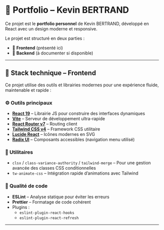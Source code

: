 # 💼 Portfolio – Kevin BERTRAND

Ce projet est le **portfolio personnel** de Kevin BERTRAND, développé en React avec un design moderne et responsive.


Le projet est structuré en deux parties :  
- 🧩 **Frontend** (présenté ici)  
- 🔧 **Backend** (à documenter si disponible)

---

## 🚀 Stack technique – Frontend

Ce projet utilise des outils et librairies modernes pour une expérience fluide, maintenable et rapide :

### ⚙️ Outils principaux
- **[React 19](https://react.dev/)** – Librairie JS pour construire des interfaces dynamiques
- **[Vite](https://vitejs.dev/)** – Serveur de développement ultra-rapide
- **[React Router v7](https://reactrouter.com/)** – Routing client
- **[Tailwind CSS v4](https://tailwindcss.com/)** – Framework CSS utilitaire
- **[Lucide React](https://lucide.dev/)** – Icônes modernes en SVG
- **[Radix UI](https://www.radix-ui.com/)** – Composants accessibles (navigation menu utilisé)

### 🧠 Utilitaires
- `clsx` / `class-variance-authority` / `tailwind-merge` – Pour une gestion avancée des classes CSS conditionnelles
- `tw-animate-css` – Intégration rapide d’animations avec Tailwind

### 🧹 Qualité de code
- **ESLint** – Analyse statique pour éviter les erreurs
- **Prettier** – Formatage de code cohérent
- Plugins :
  - `eslint-plugin-react-hooks`
  - `eslint-plugin-react-refresh`

---